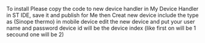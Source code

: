 
To install Please copy the code to new device handler in My Device Handler in ST IDE, save it and publish for Me
then Creat new device include the type as (Sinope thermo)
in mobile device edit the new device and put your user name and password
device id will be the device index (like first on will be 1 secound one will be 2) 


